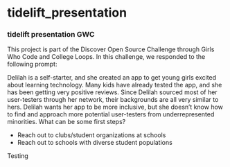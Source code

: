 # tidelift_presentation
### tidelift presentation GWC

This project is part of the Discover Open Source Challenge through Girls Who Code and College Loops. In this challenge, we responded to the following prompt:

Delilah is a self-starter, and she created an app to get young girls excited about learning technology. Many kids have already tested the app, and she has been getting very positive reviews.
Since Delilah sourced most of her user-testers through her network, their backgrounds are all very similar to hers. Delilah wants her app to be more inclusive, but she doesn’t know how to find and approach more potential user-testers from underrepresented minorities. What can be some first steps?

* Reach out to clubs/student organizations at schools
* Reach out to schools with diverse student populations

Testing

